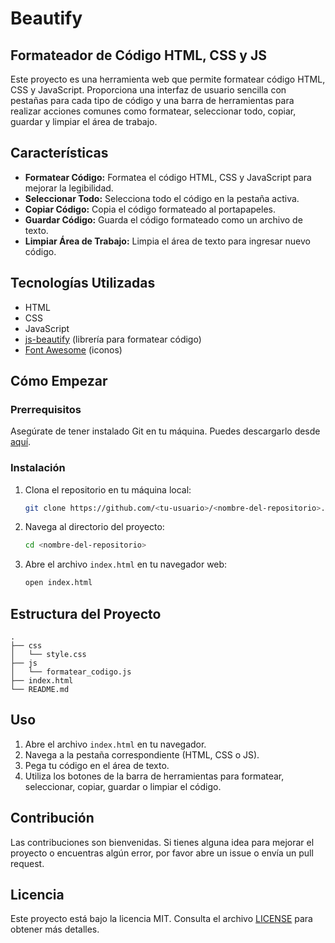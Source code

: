 #     Beautify

## Formateador de Código HTML, CSS y JS

Este proyecto es una herramienta web que permite formatear código HTML, CSS y JavaScript. Proporciona una interfaz de usuario sencilla con pestañas para cada tipo de código y una barra de herramientas para realizar acciones comunes como formatear, seleccionar todo, copiar, guardar y limpiar el área de trabajo.

## Características

- **Formatear Código:** Formatea el código HTML, CSS y JavaScript para mejorar la legibilidad.
- **Seleccionar Todo:** Selecciona todo el código en la pestaña activa.
- **Copiar Código:** Copia el código formateado al portapapeles.
- **Guardar Código:** Guarda el código formateado como un archivo de texto.
- **Limpiar Área de Trabajo:** Limpia el área de texto para ingresar nuevo código.

## Tecnologías Utilizadas
- HTML
- CSS
- JavaScript
- [js-beautify](https://cdnjs.com/libraries/js-beautify) (librería para formatear código)
- [Font Awesome](https://cdnjs.com/libraries/font-awesome) (iconos)

## Cómo Empezar

### Prerrequisitos

Asegúrate de tener instalado Git en tu máquina. Puedes descargarlo desde [aquí](https://git-scm.com/).

### Instalación

1. Clona el repositorio en tu máquina local:

   ```bash
   git clone https://github.com/<tu-usuario>/<nombre-del-repositorio>.git
   ```

2. Navega al directorio del proyecto:

   ```bash
   cd <nombre-del-repositorio>
   ```

3. Abre el archivo `index.html` en tu navegador web:

   ```bash
   open index.html
   ```

## Estructura del Proyecto

```
.
├── css
│   └── style.css
├── js
│   └── formatear_codigo.js
├── index.html
└── README.md
```

## Uso

1. Abre el archivo `index.html` en tu navegador.
2. Navega a la pestaña correspondiente (HTML, CSS o JS).
3. Pega tu código en el área de texto.
4. Utiliza los botones de la barra de herramientas para formatear, seleccionar, copiar, guardar o limpiar el código.

## Contribución

Las contribuciones son bienvenidas. Si tienes alguna idea para mejorar el proyecto o encuentras algún error, por favor abre un issue o envía un pull request.

## Licencia

Este proyecto está bajo la licencia MIT. Consulta el archivo [LICENSE](LICENSE) para obtener más detalles.
